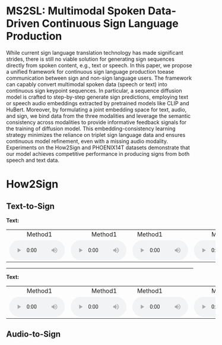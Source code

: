 # MS2SL: Multimodal Spoken Data-Driven Continuous Sign Language Production
While current sign language translation technology has made significant strides, there is still no viable solution for generating sign sequences directly from spoken content, e.g., text or speech. 
In this paper, we propose a unified framework for continuous sign language production toease communication between sign and non-sign language users. The framework can capably convert multimodal 
spoken data (speech or text) into continuous sign keypoint sequences. In particular, a sequence diffusion model is crafted to step-by-step generate sign predictions, employing text or speech audio 
embeddings extracted by pretrained models like CLIP and HuBert. Moreover, by formulating a joint embedding space for text, audio, and sign, we bind data from the three modalities and leverage the 
semantic consistency across modalities to provide informative feedback signals for the training of diffusion model. This embedding-consistency learning strategy minimizes the reliance on triplet 
sign language data and ensures continuous model refinement, even with a missing audio modality. Experiments on the How2Sign and PHOENIX14T datasets demonstrate that our model achieves competitive 
performance in producing signs from both speech and text data.

# How2Sign
## Text-to-Sign
**Text:**

<table style="width: 112%; margin-left: auto; margin-right: auto;">
    <tr>
    	<td> &nbsp;&nbsp;&nbsp;&nbsp;&nbsp;&nbsp;&nbsp;&nbsp;&nbsp;&nbsp; Method1 </td>
    	<td> &nbsp;&nbsp;&nbsp;&nbsp;&nbsp;&nbsp;&nbsp;&nbsp;&nbsp;&nbsp;&nbsp;&nbsp; Method1 </td>
	<td> &nbsp;&nbsp;&nbsp;Method1 </td>
	<td> &nbsp;&nbsp;&nbsp;&nbsp;&nbsp;&nbsp;&nbsp;&nbsp;&nbsp;&nbsp;&nbsp;Method1 </td>
	<td> &nbsp;&nbsp;&nbsp;&nbsp;&nbsp;&nbsp;&nbsp;&nbsp;&nbsp;&nbsp;Method1 </td>
    </tr>
    <tr>
    	<td><audio src="./samples/ss_reverb/source_1221-135766-0003_0.0018.wav" controls style="width: 150px;"></audio> </td>
    	<td><audio src="./samples/ss_reverb/gt_1221-135766-0003_0.0018.wav" controls style="width: 150px;"></audio> </td>
    	<td><audio src="./samples/ss_reverb/image2reverb/metric_source_1221-135766-0003_0.0018.wav" controls style="width: 150px;"></audio> </td>
	<td><audio src="./samples/ss_reverb/avatir/vida_source_1221-135766-0003_0.0018.wav" controls style="width: 150px;"></audio> </td>
	<td><audio src="./samples/ss_reverb/1221-135766-0003_0.0018.wav" controls style="width: 150px;"></audio> </td>
    </tr>
</table>

-------------------------------------------------------------------------------------------------------------------------------------------------------------------------------------------------------------

**Text:**

<table style="width: 112%; margin-left: auto; margin-right: auto;">
    <tr>
    	<td> &nbsp;&nbsp;&nbsp;&nbsp;&nbsp;&nbsp;&nbsp;&nbsp;&nbsp;&nbsp; Method1 </td>
    	<td> &nbsp;&nbsp;&nbsp;&nbsp;&nbsp;&nbsp;&nbsp;&nbsp;&nbsp;&nbsp;&nbsp;&nbsp; Method1 </td>
	<td> &nbsp;&nbsp;&nbsp;Method1 </td>
	<td> &nbsp;&nbsp;&nbsp;&nbsp;&nbsp;&nbsp;&nbsp;&nbsp;&nbsp;&nbsp;&nbsp;Method1 </td>
	<td> &nbsp;&nbsp;&nbsp;&nbsp;&nbsp;&nbsp;&nbsp;&nbsp;&nbsp;&nbsp;Method1 </td>
    </tr>
    <tr>
    	<td><audio src="./samples/ss_reverb/source_1221-135766-0003_0.0018.wav" controls style="width: 150px;"></audio> </td>
    	<td><audio src="./samples/ss_reverb/gt_1221-135766-0003_0.0018.wav" controls style="width: 150px;"></audio> </td>
    	<td><audio src="./samples/ss_reverb/image2reverb/metric_source_1221-135766-0003_0.0018.wav" controls style="width: 150px;"></audio> </td>
	<td><audio src="./samples/ss_reverb/avatir/vida_source_1221-135766-0003_0.0018.wav" controls style="width: 150px;"></audio> </td>
	<td><audio src="./samples/ss_reverb/1221-135766-0003_0.0018.wav" controls style="width: 150px;"></audio> </td>
    </tr>
</table>


## Audio-to-Sign
